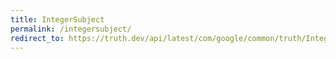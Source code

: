 ```yaml
---
title: IntegerSubject
permalink: /integersubject/
redirect_to: https://truth.dev/api/latest/com/google/common/truth/IntegerSubject.html
---
```

